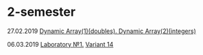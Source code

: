 # 2-semester
27.02.2019 <a href="https://github.com/D-Tsivako/Homework_1_course/tree/master/27.02.2019">Dynamic Array(1)(doubles). Dynamic Array(2)(integers)</a>

06.03.2019 <a href="https://github.com/D-Tsivako/Homework_1_course/tree/master/06.03.2019">Laboratory №1.</a> <a href="https://github.com/AnzhelikaKravchuk/2018-2019.MMF.BSU/tree/master/1%20course">Variant 14</a>
